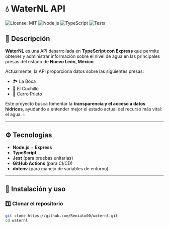 # 💧 WaterNL API

![License: MIT](https://img.shields.io/badge/License-MIT-blue.svg)
![Node.js](https://img.shields.io/badge/Node.js-18.x-green)
![TypeScript](https://img.shields.io/badge/TypeScript-5.x-blue)
![Tests](https://github.com/Reniato00/waternl/actions/workflows/run.yml/badge.svg)

## 📖 Descripción

**WaterNL** es una API desarrollada en **TypeScript con Express** que permite obtener y administrar información sobre el nivel de agua en las principales presas del estado de **Nuevo León, México**.

Actualmente, la API proporciona datos sobre las siguientes presas:
- 🏞️ La Boca  
- 🌊 El Cuchillo  
- 🚰 Cerro Prieto  

Este proyecto busca fomentar la **transparencia y el acceso a datos hídricos**, ayudando a entender mejor el estado actual del recurso más vital: el agua. 💧

---

## ⚙️ Tecnologías

- **Node.js** + **Express**
- **TypeScript**
- **Jest** (para pruebas unitarias)
- **GitHub Actions** (para CI/CD)
- **dotenv** (para manejo de variables de entorno)

---

## 🚀 Instalación y uso

### 1️⃣ Clonar el repositorio
```bash
git clone https://github.com/Reniato00/waternl.git
cd waternl
